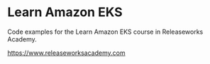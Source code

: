 # Learn Amazon EKS
Code examples for the Learn Amazon EKS course in Releaseworks Academy.

https://www.releaseworksacademy.com
